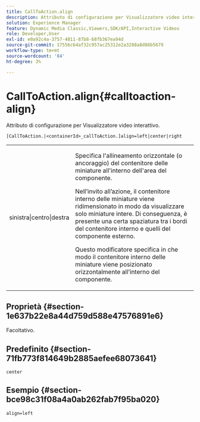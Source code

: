 ```yaml
---
title: CallToAction.align
description: Attributo di configurazione per Visualizzatore video interattivo.
solution: Experience Manager
feature: Dynamic Media Classic,Viewers,SDK/API,Interactive Videos
role: Developer,User
exl-id: e0a92c4a-3757-4811-87b8-68fb367ea94d
source-git-commit: 17556c64af32c957ac25312e2a3288a8d86b5679
workflow-type: tm+mt
source-wordcount: '84'
ht-degree: 3%

---
```


# CallToAction.align{#calltoaction-align}

Attributo di configurazione per Visualizzatore video interattivo.

`[CallToAction.|<containerId>_callToAction.]align=left|center|right`

<table id="table_441553CD34C94A58A9D7CBF772DEDDB6"> 
 <tbody> 
  <tr> 
   <td colname="col1"> <p> <span class="codeph"> sinistra|centro|destra</span> </p> </td> 
   <td colname="col2"> <p> Specifica l'allineamento orizzontale (o ancoraggio) del contenitore delle miniature all'interno dell'area del componente. </p> <p>Nell’invito all’azione, il contenitore interno delle miniature viene ridimensionato in modo da visualizzare solo miniature intere. Di conseguenza, è presente una certa spaziatura tra i bordi del contenitore interno e quelli del componente esterno. </p> <p>Questo modificatore specifica in che modo il contenitore interno delle miniature viene posizionato orizzontalmente all’interno del componente. </p> </td> 
  </tr> 
 </tbody> 
</table>

## Proprietà {#section-1e637b22e8a44d759d588e47576891e6}

Facoltativo.

## Predefinito {#section-71fb773f814649b2885aefee68073641}

`center`

## Esempio {#section-bce98c31f08a4a0ab262fab7f95ba020}

```
align=left
```
